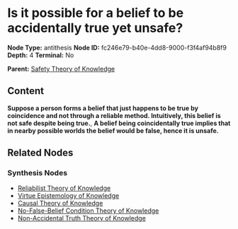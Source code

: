 # Is it possible for a belief to be accidentally true yet unsafe?

**Node Type:** antithesis
**Node ID:** fc246e79-b40e-4dd8-9000-f3f4af94b8f9
**Depth:** 4
**Terminal:** No

**Parent:** [Safety Theory of Knowledge](safety-theory-of-knowledge-synthesis-bc9616ae-759a-4fba-a51e-fe6c4320cfc5.md)

## Content

**Suppose a person forms a belief that just happens to be true by coincidence and not through a reliable method. Intuitively, this belief is not safe despite being true.**, **A belief being coincidentally true implies that in nearby possible worlds the belief would be false, hence it is unsafe.**

## Related Nodes

### Synthesis Nodes

- [Reliabilist Theory of Knowledge](reliabilist-theory-of-knowledge-synthesis-7db1188a-3a5d-495c-b309-c0a75603763b.md)
- [Virtue Epistemology of Knowledge](virtue-epistemology-of-knowledge-synthesis-f540bb1e-d346-4710-9616-bf69d3ef0570.md)
- [Causal Theory of Knowledge](causal-theory-of-knowledge-synthesis-5a5c24f7-cee3-46b8-8fc3-2b81e2ae65fb.md)
- [No-False-Belief Condition Theory of Knowledge](no-false-belief-condition-theory-of-knowledge-synthesis-0f1d8c85-026e-47b8-8e90-4a925768f6f9.md)
- [Non-Accidental Truth Theory of Knowledge](non-accidental-truth-theory-of-knowledge-synthesis-b39ec8b2-5b25-46b3-b1c4-b0ec0c5ef303.md)
